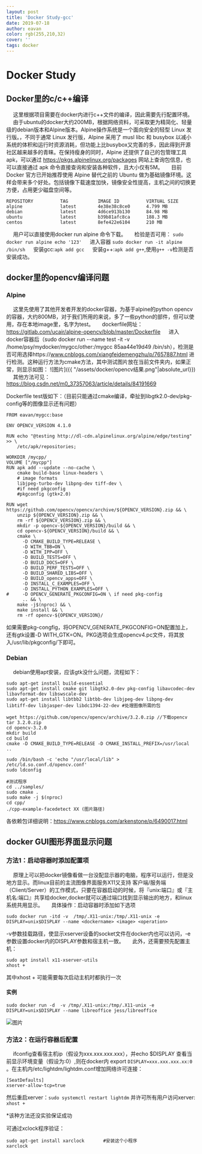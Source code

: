 ```yaml
---
layout: post
title: 'Docker Study-gcc'
date: 2019-07-18
author: eavan
color: rgb(255,210,32)
cover: ''
tags: docker
---
```


# Docker Study

## Docker里的c/c++编译

&emsp; 这里根据项目需要在docker内进行c++文件的编译，因此需要先行配置环境。
&emsp; 由于ubuntu的docker大约200MB，根据网络资料，可采取更为精简化、轻量级的debian版本和Alpine版本。Alpine操作系统是一个面向安全的轻型 Linux 发行版。，不同于通常 Linux 发行版，Alpine 采用了 musl libc 和 busybox 以减小系统的体积和运行时资源消耗，但功能上比busybox又完善的多，因此得到开源社区越来越多的青睐。在保持瘦身的同时，Alpine 还提供了自己的包管理工具 apk，可以通过 https://pkgs.alpinelinux.org/packages 网站上查询包信息，也可以直接通过 apk 命令直接查询和安装各种软件，且大小仅有5M。
&emsp; 目前 Docker 官方已开始推荐使用 Alpine 替代之前的 Ubuntu 做为基础镜像环境。这样会带来多个好处。包括镜像下载速度加快，镜像安全性提高，主机之间的切换更方便，占用更少磁盘空间等。
```
REPOSITORY          TAG           IMAGE ID          VIRTUAL SIZE
alpine              latest        4e38e38c8ce0      4.799 MB
debian              latest        4d6ce913b130      84.98 MB
ubuntu              latest        b39b81afc8ca      188.3 MB
centos              latest        8efe422e6104      210 MB
```
&emsp; 用户可以直接使用docker run alpine 命令下载。
&emsp; 检验是否可用：
`sudo docker run alpine echo '123'` 
&emsp; 进入容器
`sudo docker run -it alpine /bin/sh`
&emsp; 安装gcc:`apk add gcc`
&emsp; 安装g++:`apk add g++`,使用`g++ -v`检测是否安装成功。

## docker里的opencv编译问题

### Alpine

&emsp; 这里先使用了其他开发者开发的docker容器，为基于alpine的python opencv的容器，大约800MB，对于我们所用的来说，多了一些python的部件，但可以使用，存在本地image里，名字为test。
&emsp; dockerfile网址：https://gitlab.com/ucair/alpine-opencv/blob/master/Dockerfile
&emsp; 进入docker容器后（sudo docker run --name test -it -v /home/psy/mydocker/mygcc/other:/mygcc 85aa44e19d49 /bin/sh），检测是否可用选择https://www.cnblogs.com/xiangfeidemengzhu/p/7657887.html 进行检测。这种运行方法为cmake方法，其中测试图片放在当前文件夹内，如果正常，则显示如图：
![图片]({{ "/assets/docker/opencv结果.png"|absolute_url}})
&emsp; 其他方法可见：https://blog.csdn.net/m0_37357063/article/details/84191669

Dockerfile test版如下：（目前只能通过cmake编译，牵扯到libgtk2.0-dev/pkg-config等的图像显示还有问题）
```
FROM eavan/mygcc:base

ENV OPENCV_VERSION 4.1.0

RUN echo "@testing http://dl-cdn.alpinelinux.org/alpine/edge/testing" >> \
    /etc/apk/repositories;

WORKDIR /mycpp/
VOLUME ["/mycpp"]
RUN apk add --update --no-cache \
    cmake build-base linux-headers \
    # image formats
    libjpeg-turbo-dev libpng-dev tiff-dev \
    #if need pkgconfig
    #pkgconfig (gtk+2.0)

RUN wget https://github.com/opencv/opencv/archive/${OPENCV_VERSION}.zip && \
    unzip ${OPENCV_VERSION}.zip && \
    rm -rf ${OPENCV_VERSION}.zip && \
    mkdir -p opencv-${OPENCV_VERSION}/build && \
    cd opencv-${OPENCV_VERSION}/build && \
    cmake \
      -D CMAKE_BUILD_TYPE=RELEASE \
      -D WITH_TBB=ON \
      -D WITH_IPP=OFF \
      -D BUILD_TESTS=OFF \
      -D BUILD_DOCS=OFF \
      -D BUILD_PERF_TESTS=OFF \
      -D BUILD_SHARED_LIBS=OFF \
      -D BUILD_opencv_apps=OFF \
      -D INSTALL_C_EXAMPLES=OFF \
      -D INSTALL_PYTHON_EXAMPLES=OFF \
#     -D OPENCV_GENERATE_PKGCONFIG=ON \ if need pkg-config 
      .. && \
    make -j$(nproc) && \
    make install && \
    rm -rf opencv-${OPENCV_VERSION}/

```
如果需要pkg-congfig，将OPENCV_GENERATE_PKGCONFIG=ON配置加上，还有gtk设置-D WITH_GTK=ON。PKG选项会生成opencv4.pc文件，将其放入/usr/lib/pkgconfig/下即可。

### Debian

&emsp; debian使用apt安装，应该gtk没什么问题，流程如下：
```
sudo apt-get install build-essential
sudo apt-get install cmake git libgtk2.0-dev pkg-config libavcodec-dev libavformat-dev libswscale-dev
sudo apt-get install libtbb2 libtbb-dev libjpeg-dev libpng-dev libtiff-dev libjasper-dev libdc1394-22-dev #处理图像所需的包

wget https://github.com/opencv/opencv/archive/3.2.0.zip //下载opencv
tar 3.2.0.zip
cd opencv-3.2.0
mkdir build
cd build
cmake -D CMAKE_BUILD_TYPE=RELEASE -D CMAKE_INSTALL_PREFIX=/usr/local ..

sudo /bin/bash -c 'echo "/usr/local/lib" > /etc/ld.so.conf.d/opencv.conf'  
sudo ldconfig

#测试程序
cd ../samples/  
sudo cmake .  
sudo make -j $(nproc)
cd cpp/  
./cpp-example-facedetect XX (图片路径)
```
各依赖包详细说明：https://www.cnblogs.com/arkenstone/p/6490017.html

## docker GUI图形界面显示问题

### 方法1：启动容器时添加配置项

&emsp; 原理上可以把docker镜像看做一台没配显示器的电脑，程序可以运行，但是没地方显示。而linux目前的主流图像界面服务X11又支持 客户端/服务端（Client/Server）的工作模式，只要在容器启动的时候，将『unix:端口』或『主机名:端口』共享给docker,docker就可以通过端口找到显示输出的地方，和linux系统共用显示。
&emsp; 具体操作：启动容器时添加如下选项
```
sudo docker run -itd -v  /tmp/.X11-unix:/tmp/.X11-unix -e DISPLAY=unix$DISPLAY --name <dockername> <image> <operation>

```
-v参数挂载路径，使显示xserver设备的socket文件在docker内也可以访问，-e参数设置docker内的DISPLAY参数和宿主机一致。
&emsp; 此外，还需要预先配置主机：
```
sudo apt install x11-xserver-utils
xhost +
```
其中xhost + 可能需要每次启动主机时都执行一次

#### 实例

```
sudo docker run -d  -v /tmp/.X11-unix:/tmp/.X11-unix -e DISPLAY=unix$DISPLAY --name libreoffice jess/libreoffice
```
![图片]({"/assets/docker/GUI结果.png"|absolute_url})

### 方法2：在运行容器后配置

&emsp; ifconfig查看宿主机ip（假设为xxx.xxx.xxx.xxx），并echo $DISPLAY 查看当前显示环境变量（假设为:0）,则在docker内 export `DISPLAY=xxx.xxx.xxx.xx:0 `。在主机内/etc/lightdm/lightdm.conf增加网络许可连接：
```
[SeatDefaults]
xserver-allow-tcp=true
```
然后重启xerver：`sudo systemctl restart lightdm`
并许可所有用户访问xerver: `xhost +`

*该种方法还没实验保证成功

可通过xclock程序验证：
```
sudo apt-get install xarclock       #安装这个小程序
xarclock      
```
